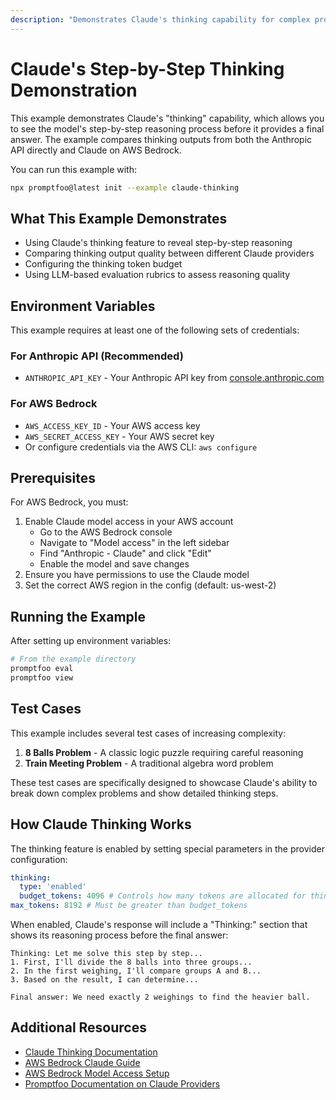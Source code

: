 ```yaml
---
description: "Demonstrates Claude's thinking capability for complex problem solving"
---
```


# Claude's Step-by-Step Thinking Demonstration

This example demonstrates Claude's "thinking" capability, which allows you to see the model's step-by-step reasoning process before it provides a final answer. The example compares thinking outputs from both the Anthropic API directly and Claude on AWS Bedrock.

You can run this example with:

```bash
npx promptfoo@latest init --example claude-thinking
```

## What This Example Demonstrates

- Using Claude's thinking feature to reveal step-by-step reasoning
- Comparing thinking output quality between different Claude providers
- Configuring the thinking token budget
- Using LLM-based evaluation rubrics to assess reasoning quality

## Environment Variables

This example requires at least one of the following sets of credentials:

### For Anthropic API (Recommended)

- `ANTHROPIC_API_KEY` - Your Anthropic API key from [console.anthropic.com](https://console.anthropic.com/)

### For AWS Bedrock

- `AWS_ACCESS_KEY_ID` - Your AWS access key
- `AWS_SECRET_ACCESS_KEY` - Your AWS secret key
- Or configure credentials via the AWS CLI: `aws configure`

## Prerequisites

For AWS Bedrock, you must:

1. Enable Claude model access in your AWS account
   - Go to the AWS Bedrock console
   - Navigate to "Model access" in the left sidebar
   - Find "Anthropic - Claude" and click "Edit"
   - Enable the model and save changes
2. Ensure you have permissions to use the Claude model
3. Set the correct AWS region in the config (default: us-west-2)

## Running the Example

After setting up environment variables:

```bash
# From the example directory
promptfoo eval
promptfoo view
```

## Test Cases

This example includes several test cases of increasing complexity:

1. **8 Balls Problem** - A classic logic puzzle requiring careful reasoning
2. **Train Meeting Problem** - A traditional algebra word problem

These test cases are specifically designed to showcase Claude's ability to break down complex problems and show detailed thinking steps.

## How Claude Thinking Works

The thinking feature is enabled by setting special parameters in the provider configuration:

```yaml
thinking:
  type: 'enabled'
  budget_tokens: 4096 # Controls how many tokens are allocated for thinking
max_tokens: 8192 # Must be greater than budget_tokens
```

When enabled, Claude's response will include a "Thinking:" section that shows its reasoning process before the final answer:

```
Thinking: Let me solve this step by step...
1. First, I'll divide the 8 balls into three groups...
2. In the first weighing, I'll compare groups A and B...
3. Based on the result, I can determine...

Final answer: We need exactly 2 weighings to find the heavier ball.
```

## Additional Resources

- [Claude Thinking Documentation](https://docs.anthropic.com/claude/docs/extended-thinking)
- [AWS Bedrock Claude Guide](https://docs.aws.amazon.com/bedrock/latest/userguide/model-parameters-claude.html)
- [AWS Bedrock Model Access Setup](https://docs.aws.amazon.com/bedrock/latest/userguide/model-access.html)
- [Promptfoo Documentation on Claude Providers](https://promptfoo.dev/docs/providers/anthropic)
